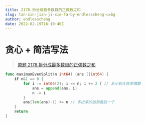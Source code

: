 ```yaml
---
title: 2178.拆分成最多数目的正偶数之和
slug: tan-xin-jian-ji-xie-fa-by-endlesscheng-uxbg
author: endlesscheng
date: 2022-02-19T16:10:40Z
---
```

# 贪心 + 简洁写法
 
> [原题 2178.拆分成最多数目的正偶数之和](https://leetcode.cn/problems/maximum-split-of-positive-even-integers)
```go
func maximumEvenSplit(n int64) (ans []int64) {
	if n&1 == 0 {
		for i := int64(2); i <= n; i += 2 { // 从小到大枚举偶数
			ans = append(ans, i)
			n -= i
		}
		ans[len(ans)-1] += n // 多出来的加到最后一个
	}
	return
}
```
